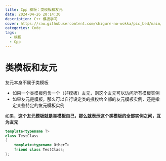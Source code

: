 ```yaml
---
title: Cpp 模板：类模板和友元
date: 2024-04-26 20:14:30
description: C++ 模板学习
cover: https://raw.githubusercontent.com/shigure-no-wokka/pic_bed/main/imgs/family_code.jpg
categories: Code
tags:
  - 模板
  - Cpp
---
```


# 类模板和友元

友元本身不属于类模板

- 如果一个类模板包含一个（非模板）友元，则这个友元可以访问所有模板实例
- 如果友元是模板，那么可以自行设定类的授权给全部的友元模板实例，还是指定某些特定的友元模板实例

如果，**这个友元模板就是类模板自己，那么就表示这个类模板的全部实例之间，互为友元**

```cpp
template<typename T>
class TestClass
{
    template<typename OtherT>
    friend class TestClass;
};
```